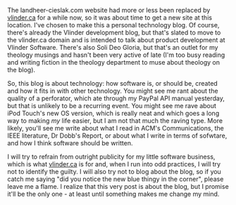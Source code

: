 The landheer-cieslak.com website had more or less been replaced by [vlinder.ca](http://vlinder.ca) for a while now, so it was about time to get a new site at this location. I've chosen to make this a personal technology blog. Of course, there's already the Vlinder development blog, but that's slated to move to the vlinder.ca domain and is intended to talk about product development at Vlinder Software. There's also Soli Deo Gloria, but that's an outlet for my theology musings and hasn't been very active of late (I'm too busy reading and writing fiction in the theology department to muse about theology on the blog).

So, this blog is about technology: how software is, or should be, created and how it fits in with other technology. You might see me rant about the quality of a perforator, which ate through my PayPal API manual yesterday, but that is unlikely to be a recurring event. You might see me rave about iPod Touch's new OS version, which is really neat and which goes a long way to making _my_ life easier, but I am not that much the raving type. More likely, you'll see me write about what I read in ACM's Communications, the IEEE literature, Dr Dobb's Report, or about what I write in terms of sofwtare, and how I think software should be written.

I will try to refrain from outright publicity for my little software business, which is what [vlinder.ca](http://vlinder.ca) is for and, when I run into odd practices, I will try not to identify the guilty. I will also try not to blog about the blog, so if you catch me saying "did you notice the new blue thingy in the corner", please leave me a flame. I realize that this very post is about the blog, but I promise it'll be the only one - at least until something makes me change my mind.